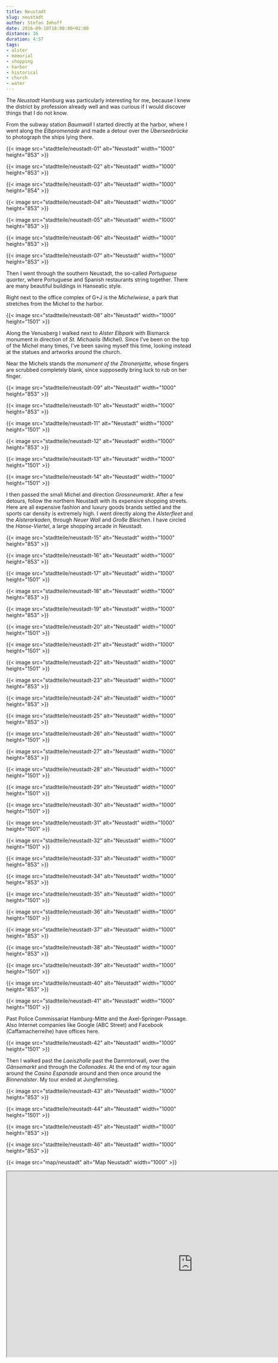 ```yaml
---
title: Neustadt
slug: neustadt
author: Stefan Imhoff
date: 2016-09-10T18:00:00+02:00
distance: 16
duration: 4:57
tags:
- alster
- memorial
- shopping
- harbor
- historical
- church
- water
---
```


The *Neustadt* Hamburg was particularly interesting for me, because I knew the district by profession already well and was curious if I would discover things that I do not know.

From the subway station *Baumwall* I started directly at the harbor, where I went along the *Elbpromenade* and made a detour over the *Überseebrücke* to photograph the ships lying there.

{{< image src="stadtteile/neustadt-01" alt="Neustadt" width="1000" height="853" >}}

{{< image src="stadtteile/neustadt-02" alt="Neustadt" width="1000" height="853" >}}

{{< image src="stadtteile/neustadt-03" alt="Neustadt" width="1000" height="854" >}}

{{< image src="stadtteile/neustadt-04" alt="Neustadt" width="1000" height="853" >}}

{{< image src="stadtteile/neustadt-05" alt="Neustadt" width="1000" height="853" >}}

{{< image src="stadtteile/neustadt-06" alt="Neustadt" width="1000" height="853" >}}

{{< image src="stadtteile/neustadt-07" alt="Neustadt" width="1000" height="853" >}}

Then I went through the southern Neustadt, the so-called *Portuguese quarter*, where Portuguese and Spanish restaurants string together. There are many beautiful buildings in Hanseatic style.

Right next to the office complex of G+J is the *Michelwiese*, a park that stretches from the Michel to the harbor.

{{< image src="stadtteile/neustadt-08" alt="Neustadt" width="1000" height="1501" >}}

Along the Venusberg I walked next to *Alster Elbpark* with Bismarck monument in direction of *St. Michaelis* (Michel). Since I’ve been on the top of the Michel many times, I've been saving myself this time, looking instead at the statues and artworks around the church.

Near the Michels stands the *monument of the Zitronenjette*, whose fingers are scrubbed completely blank, since supposedly bring luck to rub on her finger.

{{< image src="stadtteile/neustadt-09" alt="Neustadt" width="1000" height="853" >}}

{{< image src="stadtteile/neustadt-10" alt="Neustadt" width="1000" height="853" >}}

{{< image src="stadtteile/neustadt-11" alt="Neustadt" width="1000" height="1501" >}}

{{< image src="stadtteile/neustadt-12" alt="Neustadt" width="1000" height="853" >}}

{{< image src="stadtteile/neustadt-13" alt="Neustadt" width="1000" height="1501" >}}

{{< image src="stadtteile/neustadt-14" alt="Neustadt" width="1000" height="1501" >}}

I then passed the small Michel and direction *Grossneumarkt*. After a few detours, follow the northern Neustadt with its expensive shopping streets. Here are all expensive fashion and luxury goods brands settled and the sports car density is extremely high. I went directly along the *Alsterfleet* and the *Alsterarkaden*, through *Neuer Wall* and *Große Bleichen*. I have circled the *Hanse-Viertel*, a large shopping arcade in Neustadt.

{{< image src="stadtteile/neustadt-15" alt="Neustadt" width="1000" height="853" >}}

{{< image src="stadtteile/neustadt-16" alt="Neustadt" width="1000" height="853" >}}

{{< image src="stadtteile/neustadt-17" alt="Neustadt" width="1000" height="1501" >}}

{{< image src="stadtteile/neustadt-18" alt="Neustadt" width="1000" height="853" >}}

{{< image src="stadtteile/neustadt-19" alt="Neustadt" width="1000" height="853" >}}

{{< image src="stadtteile/neustadt-20" alt="Neustadt" width="1000" height="1501" >}}

{{< image src="stadtteile/neustadt-21" alt="Neustadt" width="1000" height="1501" >}}

{{< image src="stadtteile/neustadt-22" alt="Neustadt" width="1000" height="1501" >}}

{{< image src="stadtteile/neustadt-23" alt="Neustadt" width="1000" height="853" >}}

{{< image src="stadtteile/neustadt-24" alt="Neustadt" width="1000" height="853" >}}

{{< image src="stadtteile/neustadt-25" alt="Neustadt" width="1000" height="853" >}}

{{< image src="stadtteile/neustadt-26" alt="Neustadt" width="1000" height="1501" >}}

{{< image src="stadtteile/neustadt-27" alt="Neustadt" width="1000" height="853" >}}

{{< image src="stadtteile/neustadt-28" alt="Neustadt" width="1000" height="1501" >}}

{{< image src="stadtteile/neustadt-29" alt="Neustadt" width="1000" height="1501" >}}

{{< image src="stadtteile/neustadt-30" alt="Neustadt" width="1000" height="1501" >}}

{{< image src="stadtteile/neustadt-31" alt="Neustadt" width="1000" height="1501" >}}

{{< image src="stadtteile/neustadt-32" alt="Neustadt" width="1000" height="1501" >}}

{{< image src="stadtteile/neustadt-33" alt="Neustadt" width="1000" height="853" >}}

{{< image src="stadtteile/neustadt-34" alt="Neustadt" width="1000" height="853" >}}

{{< image src="stadtteile/neustadt-35" alt="Neustadt" width="1000" height="1501" >}}

{{< image src="stadtteile/neustadt-36" alt="Neustadt" width="1000" height="1501" >}}

{{< image src="stadtteile/neustadt-37" alt="Neustadt" width="1000" height="853" >}}

{{< image src="stadtteile/neustadt-38" alt="Neustadt" width="1000" height="853" >}}

{{< image src="stadtteile/neustadt-39" alt="Neustadt" width="1000" height="1501" >}}

{{< image src="stadtteile/neustadt-40" alt="Neustadt" width="1000" height="853" >}}

{{< image src="stadtteile/neustadt-41" alt="Neustadt" width="1000" height="1501" >}}

Past Police Commissariat Hamburg-Mitte and the Axel-Springer-Passage. Also Internet companies like Google (ABC Street) and Facebook (Caffamacherreihe) have offices here.

{{< image src="stadtteile/neustadt-42" alt="Neustadt" width="1000" height="1501" >}}

Then I walked past the *Laeiszhalle* past the Dammtorwall, over the *Gänsemarkt* and through the *Collonades*. At the end of my tour again around the *Casino Espanade* around and then once around the *Binnenalster*. My tour ended at Jungfernstieg.

{{< image src="stadtteile/neustadt-43" alt="Neustadt" width="1000" height="853" >}}

{{< image src="stadtteile/neustadt-44" alt="Neustadt" width="1000" height="1501" >}}

{{< image src="stadtteile/neustadt-45" alt="Neustadt" width="1000" height="853" >}}

{{< image src="stadtteile/neustadt-46" alt="Neustadt" width="1000" height="853" >}}

{{< image src="map/neustadt" alt="Map Neustadt" width="1000" >}}

<iframe class="map" src="https://www.google.com/maps/d/u/0/embed?mid=1SFmPYmjakPn5W_7rWfEl1qM7YlY" width="1000" height="500"></iframe>
